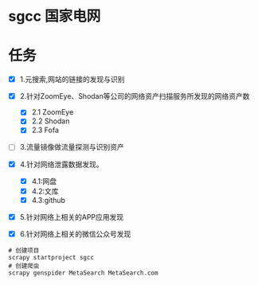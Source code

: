# sgcc 国家电网

# 任务
- [x] 1.元搜索,网站的链接的发现与识别
- [x] 2.针对ZoomEye、Shodan等公司的网络资产扫描服务所发现的网络资产数
    - [x] 2.1 ZoomEye
    - [x] 2.2 Shodan
    - [x] 2.3 Fofa
- [ ] 3.流量镜像做流量探测与识别资产
- [x] 4.针对网络泄露数据发现。
    - [x] 4.1:网盘
    - [x] 4.2:文库
    - [x] 4.3:github
- [x] 5.针对网络上相关的APP应用发现
- [x] 6.针对网络上相关的微信公众号发现


```shell script
# 创建项目
scrapy startproject sgcc
# 创建爬虫
scrapy genspider MetaSearch MetaSearch.com
```

 
